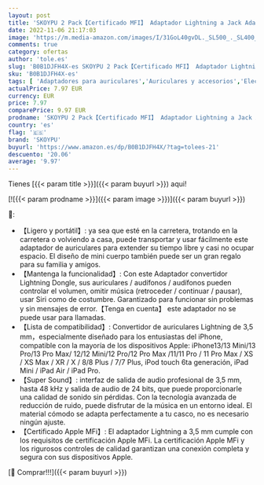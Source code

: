 ```yaml
---
layout: post
title: 'SKOYPU 2 Pack【Certificado MFI】 Adaptador Lightning a Jack Adaptador de Auriculares de 3 5 mm para iPhone AUX Audio Cable Splitter Compatible con iPhone 13/12/11/XS/XS MAX para Todos los Sistemas iOS'
date: 2022-11-06 21:17:03
image: 'https://m.media-amazon.com/images/I/31GoL40gvDL._SL500_._SL400_.jpg'
comments: true
category: ofertas
author: 'tole.es'
slug: 'B0B1DJFH4X-es SKOYPU 2 Pack【Certificado MFI】 Adaptador Lightning a Jack...'
sku: 'B0B1DJFH4X-es'
tags: [ 'Adaptadores para auriculares','Auriculares y accesorios','Electrónica','iphone','skoypu','🇪🇸', ]
actualPrice: 7.97 EUR
currency: EUR
price: 7.97
comparePrice: 9.97 EUR
prodname: 'SKOYPU 2 Pack【Certificado MFI】 Adaptador Lightning a Jack Adaptador de Auriculares de 3 5 mm para iPhone AUX Audio Cable Splitter Compatible con iPhone 13/12/11/XS/XS MAX para Todos los Sistemas iOS'
country: 'es'
flag: '🇪🇸'
brand: 'SKOYPU'
buyurl: 'https://www.amazon.es/dp/B0B1DJFH4X/?tag=tolees-21'
descuento: '20.06'
average: '9.97'
---
```


Tienes [{{< param title >}}]({{< param buyurl >}}) aqui!

[![{{< param prodname >}}]({{< param image >}})]({{< param buyurl >}})

🔎:

- 【Ligero y portátil】: ya sea que esté en la carretera, trotando en la carretera o volviendo a casa, puede transportar y usar fácilmente este adaptador de auriculares para extender su tiempo libre y casi no ocupar espacio. El diseño de mini cuerpo también puede ser un gran regalo para su familia y amigos.
- 【Mantenga la funcionalidad】: Con este Adaptador convertidor Lightning Dongle, sus auriculares / audífonos / audífonos pueden controlar el volumen, omitir música (retroceder / continuar / pausar), usar Siri como de costumbre. Garantizado para funcionar sin problemas y sin mensajes de error.【Tenga en cuenta】 este adaptador no se puede usar para llamadas.
- 【Lista de compatibilidad】: Convertidor de auriculares Lightning de 3,5 mm，especialmente diseñado para los entusiastas del iPhone, compatible con la mayoría de los dispositivos Apple: iPhone13/13 Mini/13 Pro/13 Pro Max/ 12/12 Mini/12 Pro/12 Pro Max /11/11 Pro / 11 Pro Max / XS / XS Max / XR / X / 8/8 Plus / 7/7 Plus, iPod touch 6ta generación, iPad Mini / iPad Air / iPad Pro.
- 【Super Sound】: interfaz de salida de audio profesional de 3,5 mm, hasta 48 kHz y salida de audio de 24 bits, que puede proporcionarle una calidad de sonido sin pérdidas. Con la tecnología avanzada de reducción de ruido, puede disfrutar de la música en un entorno ideal. El material cómodo se adapta perfectamente a tu casco, no es necesario ningún ajuste.
- 【Certificado Apple MFi】: El adaptador Lightning a 3,5 mm cumple con los requisitos de certificación Apple MFi. La certificación Apple MFi y los rigurosos controles de calidad garantizan una conexión completa y segura con sus dispositivos Apple.

[🛒 Comprar!!!]({{< param buyurl >}})

